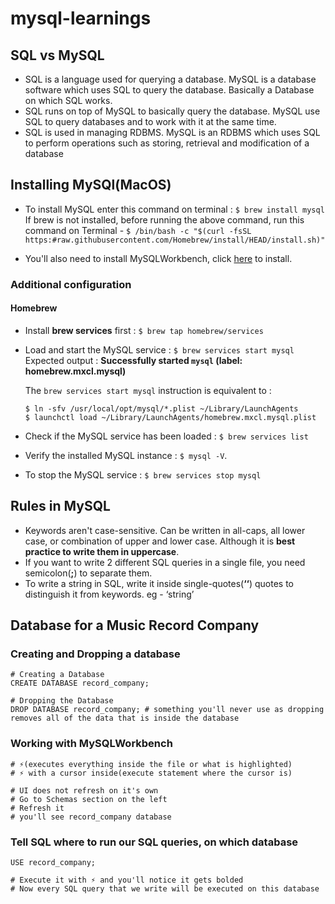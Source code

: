 # mysql-learnings

## SQL vs MySQL

- SQL is a language used for querying a database. MySQL is a database software which uses SQL to query the database. Basically a Database on which SQL works.
- SQL runs on top of MySQL to basically query the database. MySQL use SQL to query databases and to work with it at the same time.
- SQL is used in managing RDBMS. MySQL is an RDBMS which uses SQL to perform operations such as storing, retrieval and modification of a database

## Installing MySQl(MacOS)

- To install MySQL enter this command on terminal : `$ brew install mysql`  
If brew is not installed, before running the above command, run this command on Terminal - `$ /bin/bash -c "$(curl -fsSL https:#raw.githubusercontent.com/Homebrew/install/HEAD/install.sh)"`

- You'll also need to install MySQLWorkbench, click [here](https:#dev.mysql.com/downloads/workbench/) to install.

### Additional configuration

#### **Homebrew**

- Install **brew services** first : `$ brew tap homebrew/services`
- Load and start the MySQL service : `$ brew services start mysql`  
Expected output : **Successfully started `mysql` (label: homebrew.mxcl.mysql)**
    
    The `brew services start mysql` instruction is equivalent to :
    
    ```
    $ ln -sfv /usr/local/opt/mysql/*.plist ~/Library/LaunchAgents
    $ launchctl load ~/Library/LaunchAgents/homebrew.mxcl.mysql.plist
    
    ```
    
- Check if the MySQL service has been loaded : `$ brew services list`
- Verify the installed MySQL instance : `$ mysql -V`.  
- To stop the MySQL service : `$ brew services stop mysql`

## Rules in MySQL

- Keywords aren't case-sensitive. Can be written in all-caps, all lower case, or combination of upper and lower case. Although it is **best practice to write them in uppercase**.   
- If you want to write 2 different SQL queries in a single file, you need semicolon(**;**) to separate them.
- To write a string in SQL, write it inside single-quotes(**‘‘**) quotes to distinguish it from keywords. eg - ‘string’

## Database for a Music Record Company

### Creating and Dropping a database
```
# Creating a Database
CREATE DATABASE record_company;

# Dropping the Database
DROP DATABASE record_company; # something you'll never use as dropping removes all of the data that is inside the database
```

### Working with MySQLWorkbench
```
# ⚡️(executes everything inside the file or what is highlighted) 
# ⚡️ with a cursor inside(execute statement where the cursor is)

# UI does not refresh on it's own
# Go to Schemas section on the left
# Refresh it
# you'll see record_company database
```

### Tell SQL where to run our SQL queries, on which database
```
USE record_company;

# Execute it with ⚡️ and you'll notice it gets bolded
# Now every SQL query that we write will be executed on this database
```

